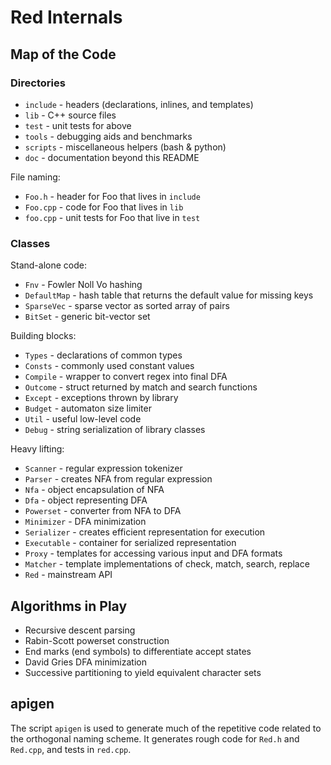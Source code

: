 # Red Internals

## Map of the Code

### Directories

- `include` - headers (declarations, inlines, and templates)
- `lib` - C++ source files
- `test` - unit tests for above
- `tools` - debugging aids and benchmarks
- `scripts` - miscellaneous helpers (bash & python)
- `doc` - documentation beyond this README

File naming:

- `Foo.h` - header for Foo that lives in `include`
- `Foo.cpp` - code for Foo that lives in `lib`
- `foo.cpp` - unit tests for Foo that live in `test`

### Classes

Stand-alone code:

- `Fnv` - Fowler Noll Vo hashing
- `DefaultMap` - hash table that returns the default value for missing keys
- `SparseVec` - sparse vector as sorted array of pairs
- `BitSet` - generic bit-vector set

Building blocks:

- `Types` - declarations of common types
- `Consts` - commonly used constant values
- `Compile` - wrapper to convert regex into final DFA
- `Outcome` - struct returned by match and search functions
- `Except` - exceptions thrown by library
- `Budget` - automaton size limiter
- `Util` - useful low-level code
- `Debug` - string serialization of library classes

Heavy lifting:

- `Scanner` - regular expression tokenizer
- `Parser` - creates NFA from regular expression
- `Nfa` - object encapsulation of NFA
- `Dfa` - object representing DFA
- `Powerset` - converter from NFA to DFA
- `Minimizer` - DFA minimization
- `Serializer` - creates efficient representation for execution
- `Executable` - container for serialized representation
- `Proxy` - templates for accessing various input and DFA formats
- `Matcher` - template implementations of check, match, search, replace
- `Red` - mainstream API

## Algorithms in Play

- Recursive descent parsing
- Rabin-Scott powerset construction
- End marks (end symbols) to differentiate accept states
- David Gries DFA minimization
- Successive partitioning to yield equivalent character sets

## apigen

The script `apigen` is used to generate much of the repetitive code
related to the orthogonal naming scheme.  It generates rough code for
`Red.h` and `Red.cpp`, and tests in `red.cpp`.
